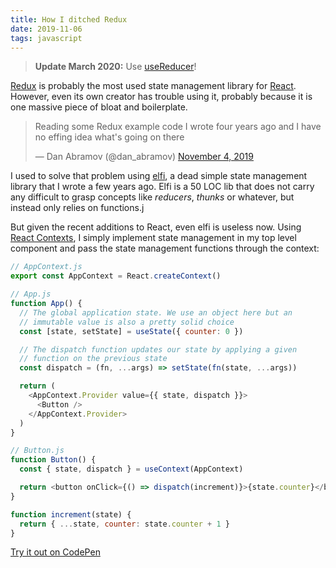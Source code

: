 ```yaml
---
title: How I ditched Redux
date: 2019-11-06
tags: javascript
---
```


<blockquote class="update">
<strong>Update March 2020:</strong> Use <a href="https://reactjs.org/docs/hooks-reference.html#usereducer">useReducer</a>!
</blockquote>

[Redux][redux] is probably the most used state management library for
[React][react]. However, even its own creator has trouble using it, probably
because it is one massive piece of bloat and boilerplate.

<blockquote class="twitter-tweet"><p lang="en" dir="ltr">Reading some Redux example code I wrote four years ago and I have no effing idea what&#39;s going on there</p>&mdash; Dan Abramov (@dan_abramov) <a href="https://twitter.com/dan_abramov/status/1191487232038883332?ref_src=twsrc%5Etfw">November 4, 2019</a></blockquote> <script async src="https://platform.twitter.com/widgets.js" charset="utf-8"></script>

I used to solve that problem using [elfi][elfi], a dead simple state management
library that I wrote a few years ago. Elfi is a 50 LOC lib that does not carry
any difficult to grasp concepts like _reducers_, _thunks_ or whatever, but
instead only relies on functions.j

But given the recent additions to React, even elfi is useless now. Using [React
Contexts][react:contexts], I simply implement state management in my top level
component and pass the state management functions through the context:

```javascript
// AppContext.js
export const AppContext = React.createContext()

// App.js
function App() {
  // The global application state. We use an object here but an
  // immutable value is also a pretty solid choice
  const [state, setState] = useState({ counter: 0 })

  // The dispatch function updates our state by applying a given
  // function on the previous state
  const dispatch = (fn, ...args) => setState(fn(state, ...args))

  return (
    <AppContext.Provider value={{ state, dispatch }}>
      <Button />
    </AppContext.Provider>
  )
}

// Button.js
function Button() {
  const { state, dispatch } = useContext(AppContext)

  return <button onClick={() => dispatch(increment)}>{state.counter}</button>
}

function increment(state) {
  return { ...state, counter: state.counter + 1 }
}
```

[Try it out on CodePen](https://codepen.io/madx/pen/LYYmzqK)

[elfi]: https://github.com/madx/elfi
[react:contexts]: https://reactjs.org/docs/context.html
[react]: https://reactjs.org/
[redux]: https://redux.js.org/
